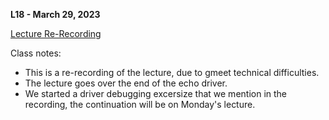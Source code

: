 **L18 - March 29, 2023**

[Lecture Re-Recording](https://youtu.be/zeLhUxmUsSk)

Class notes:

* This is a re-recording of the lecture, due to gmeet technical difficulties.
* The lecture goes over the end of the echo driver.
* We started a driver debugging excersize that we mention in the recording, the continuation will be on Monday's lecture.
